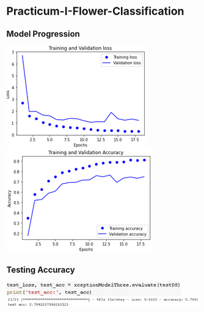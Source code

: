 # Practicum-I-Flower-Classification





## Model Progression
![Model Loss Progression](Mode_Loss_Progression.png) ![Model Loss Progression](Model_Accuracy_Progression.png)

## Testing Accuracy
![Model Loss Progression](Testing_Command.png)
![Model Loss Progression](Testing_Accuracy.png)
